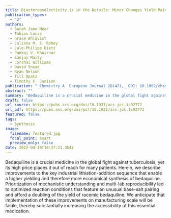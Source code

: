 ```yaml
---
title: Diastereoselectivity is in the Details: Minor Changes Yield Major Improvements to the Synthesis of Bedaquiline
publication_types:
  - "2"
authors:
  - Sarah Jane Mear
  - Tobias Lucas
  - Grace Ahlqvist
  - Juliana M. S. Robey
  - Jule-Philipp Dietz
  - Pankaj V. Khairnar
  - Sanjay Maity
  - Corshai Williams
  - David Snead
  - Ryan Nelson
  - Till Opatz
  - Timothy F. Jamison
publication: "_Chemistry A  European Journal 28(47),_ DOI: 10.1002/chem.202201311"
abstract: ""
summary: "Bedaquiline is a crucial medicine in the global fight against tuberculosis, yet its high price places it out of reach for many patients. Herein, we describe improvements to the key industrial lithiation-addition sequence that enable a higher yielding and therefore more economical synthesis of bedaquiline. Prioritization of mechanistic understanding and multi-lab reproducibility led to optimized reaction conditions that feature an unusual base-salt pairing and afford a doubling of the yield of racemic bedaquiline. We anticipate that implementation of these improvements on manufacturing scale will be facile, thereby substantially increasing the accessibility of this essential medication."
draft: false
url_source: https://pubs.acs.org/doi/10.1021/acs.joc.1c02772
url_pdf: https://pubs.acs.org/doi/pdf/10.1021/acs.joc.1c02772
featured: false
tags:
  - Synthesis
image:
  filename: featured.jpg
  focal_point: Smart
  preview_only: false
date: 2022-04-16T16:27:21.354Z
---
```

  Bedaquiline is a crucial medicine in the global fight against tuberculosis, yet its high price places it out of reach for many patients. Herein, we describe improvements to the key industrial lithiation-addition sequence that enable a higher yielding and therefore more economical synthesis of bedaquiline. Prioritization of mechanistic understanding and multi-lab reproducibility led to optimized reaction conditions that feature an unusual base-salt pairing and afford a doubling of the yield of racemic bedaquiline. We anticipate that implementation of these improvements on manufacturing scale will be facile, thereby substantially increasing the accessibility of this essential medication.
